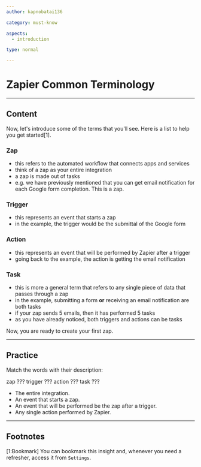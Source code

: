 ```yaml
---
author: kapnobatai136

category: must-know

aspects:
  - introduction

type: normal

---
```


# Zapier Common Terminology

---
## Content

Now, let's introduce some of the terms that you'll see. Here is a list to help you get started[1].

### Zap
  - this refers to the automated workflow that connects apps and services
  - think of a zap as your entire integration
  - a zap is made out of tasks
  - e.g. we have previously mentioned that you can get email notification for each Google form completion. This is a zap.
### Trigger
  - this represents an event that starts a zap
  - in the example, the trigger would be the submittal of the Google form
### Action
  - this represents an event that will be performed by Zapier after a trigger
  - going back to the example, the action is getting the email notification
### Task
  - this is more a general term that refers to any single piece of data that passes through a zap
  - in the example, submitting a form **or** receiving an email notification are both tasks
  - if your zap sends 5 emails, then it has performed 5 tasks
  - as you have already noticed, both triggers and actions can be tasks

Now, you are ready to create your first zap.

---
## Practice

Match the words with their description:

zap     ???
trigger ???
action  ???
task    ???

* The entire integration.
* An event that starts a zap.
* An event that will be performed be the zap after a trigger.
* Any single action performed by Zapier.

---
## Footnotes

[1:Bookmark]
You can bookmark this insight and, whenever you need a refresher, access it from `Settings`.
